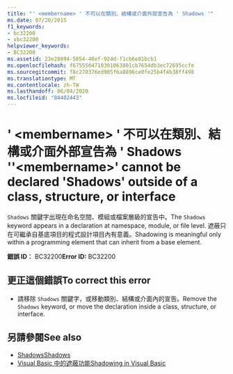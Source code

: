 ```yaml
---
title: "' <membername> ' 不可以在類別、結構或介面外部宣告為 ' Shadows '"
ms.date: 07/20/2015
f1_keywords:
- bc32200
- vbc32200
helpviewer_keywords:
- BC32200
ms.assetid: 23e28894-5854-46ef-924d-f1cb6e81bcb1
ms.openlocfilehash: f6755504710301063801cb7654db3ec72695ccfe
ms.sourcegitcommit: f8c270376ed905f6a8896ce0fe25b4f4b38ff498
ms.translationtype: MT
ms.contentlocale: zh-TW
ms.lasthandoff: 06/04/2020
ms.locfileid: "84402443"
---
```

# <a name="membername-cannot-be-declared-shadows-outside-of-a-class-structure-or-interface"></a><span data-ttu-id="5a0c8-102">' \<membername> ' 不可以在類別、結構或介面外部宣告為 ' Shadows '</span><span class="sxs-lookup"><span data-stu-id="5a0c8-102">'\<membername>' cannot be declared 'Shadows' outside of a class, structure, or interface</span></span>
<span data-ttu-id="5a0c8-103">`Shadows` 關鍵字出現在命名空間、模組或檔案層級的宣告中。</span><span class="sxs-lookup"><span data-stu-id="5a0c8-103">The `Shadows` keyword appears in a declaration at namespace, module, or file level.</span></span> <span data-ttu-id="5a0c8-104">遮蔽只在可繼承自基底項目的程式設計項目內有意義。</span><span class="sxs-lookup"><span data-stu-id="5a0c8-104">Shadowing is meaningful only within a programming element that can inherit from a base element.</span></span>  
  
 <span data-ttu-id="5a0c8-105">**錯誤 ID︰** BC32200</span><span class="sxs-lookup"><span data-stu-id="5a0c8-105">**Error ID:** BC32200</span></span>  
  
## <a name="to-correct-this-error"></a><span data-ttu-id="5a0c8-106">更正這個錯誤</span><span class="sxs-lookup"><span data-stu-id="5a0c8-106">To correct this error</span></span>  
  
- <span data-ttu-id="5a0c8-107">請移除 `Shadows` 關鍵字，或移動類別、結構或介面內的宣告。</span><span class="sxs-lookup"><span data-stu-id="5a0c8-107">Remove the `Shadows` keyword, or move the declaration inside a class, structure, or interface.</span></span>  
  
## <a name="see-also"></a><span data-ttu-id="5a0c8-108">另請參閱</span><span class="sxs-lookup"><span data-stu-id="5a0c8-108">See also</span></span>

- [<span data-ttu-id="5a0c8-109">Shadows</span><span class="sxs-lookup"><span data-stu-id="5a0c8-109">Shadows</span></span>](../language-reference/modifiers/shadows.md)
- [<span data-ttu-id="5a0c8-110">Visual Basic 中的遮蔽功能</span><span class="sxs-lookup"><span data-stu-id="5a0c8-110">Shadowing in Visual Basic</span></span>](../programming-guide/language-features/declared-elements/shadowing.md)
